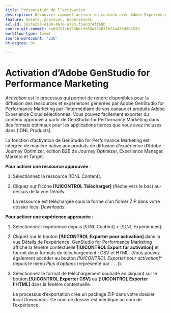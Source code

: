 ```yaml
---
title: Présentation de l’activation
description: Découvrez comment activer du contenu avec Adobe Experience Cloud et des applications tierces.
feature: Assets, Approval, Experiences
exl-id: 365fe253-d189-467e-a723-f54cd74ff60b
source-git-commit: ce08231cb723bec3d80a732837b72a435d3b552d
workflow-type: tm+mt
source-wordcount: '220'
ht-degree: 0%

---
```


# Activation d’Adobe GenStudio for Performance Marketing

_Activation_ est le processus qui permet de rendre disponibles pour la diffusion des ressources et expériences générées par Adobe GenStudio for Performance Marketing par l’intermédiaire de vos canaux et produits Adobe Experience Cloud sélectionnés. Vous pouvez facilement exporter du contenu approuvé à partir de GenStudio for Performance Marketing dans des formats optimaux pour les applications tierces que vous avez incluses dans [!DNL Products].

La fonction d’activation de GenStudio for Performance Marketing est intégrée de manière native aux produits de diffusion d’expérience d’Adobe : Journey Optimizer, édition B2B de Journey Optimizer, Experience Manager, Marketo et Target.

**Pour activer une ressource approuvée** :

1. Sélectionnez la ressource [!DNL Content].

1. Cliquez sur l&#39;icône **[!UICONTROL Télécharger]** (flèche vers le bas) au-dessus de la vue _Détails_.

   La ressource est téléchargée sous la forme d’un fichier ZIP dans votre dossier local _Downloads_.

**Pour activer une expérience approuvée** :

1. Sélectionnez l’expérience depuis [!DNL Content] > [!DNL Experiences].

1. Cliquez sur le bouton **[!UICONTROL Exporter pour activation]** dans la vue Détails de l’expérience. GenStudio for Performance Marketing affiche la fenêtre contextuelle **[!UICONTROL Export for activation]** et fournit deux formats de téléchargement : CSV et HTML. (Vous pouvez également accéder au bouton *[!UICONTROL Exporter pour activation]** depuis le menu _Plus d’options_ (représenté par `...`)).

1. Sélectionnez le format de téléchargement souhaité en cliquant sur le bouton **[!UICONTROL Exporter CSV]** ou **[!UICONTROL Exporter l’HTML]** dans la fenêtre contextuelle.

   Le processus d’exportation crée un package ZIP dans votre dossier local _Downloads_. Ce nom de dossier est identique au nom de l’expérience.
